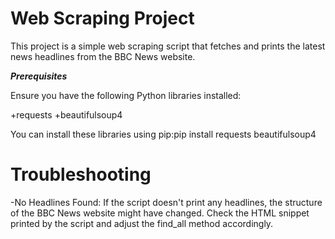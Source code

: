 # Web Scraping Project

This project is a simple web scraping script that fetches and prints the latest news headlines from the BBC News website.

***Prerequisites***

Ensure you have the following Python libraries installed:

+requests
+beautifulsoup4

You can install these libraries using pip:pip install requests beautifulsoup4

# Troubleshooting

-No Headlines Found:
If the script doesn't print any headlines, the structure of the BBC News website might have changed. Check the HTML snippet printed by the script and adjust the find_all method accordingly.

